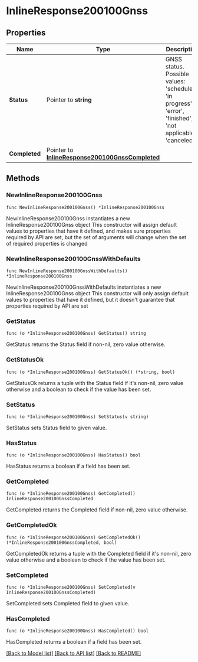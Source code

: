# InlineResponse200100Gnss

## Properties

Name | Type | Description | Notes
------------ | ------------- | ------------- | -------------
**Status** | Pointer to **string** | GNSS status. Possible values: &#39;scheduled&#39;, &#39;in progress&#39;, &#39;error&#39;, &#39;finished&#39;, &#39;not applicable&#39;, &#39;canceled&#39; | [optional] 
**Completed** | Pointer to [**InlineResponse200100GnssCompleted**](InlineResponse200100GnssCompleted.md) |  | [optional] 

## Methods

### NewInlineResponse200100Gnss

`func NewInlineResponse200100Gnss() *InlineResponse200100Gnss`

NewInlineResponse200100Gnss instantiates a new InlineResponse200100Gnss object
This constructor will assign default values to properties that have it defined,
and makes sure properties required by API are set, but the set of arguments
will change when the set of required properties is changed

### NewInlineResponse200100GnssWithDefaults

`func NewInlineResponse200100GnssWithDefaults() *InlineResponse200100Gnss`

NewInlineResponse200100GnssWithDefaults instantiates a new InlineResponse200100Gnss object
This constructor will only assign default values to properties that have it defined,
but it doesn't guarantee that properties required by API are set

### GetStatus

`func (o *InlineResponse200100Gnss) GetStatus() string`

GetStatus returns the Status field if non-nil, zero value otherwise.

### GetStatusOk

`func (o *InlineResponse200100Gnss) GetStatusOk() (*string, bool)`

GetStatusOk returns a tuple with the Status field if it's non-nil, zero value otherwise
and a boolean to check if the value has been set.

### SetStatus

`func (o *InlineResponse200100Gnss) SetStatus(v string)`

SetStatus sets Status field to given value.

### HasStatus

`func (o *InlineResponse200100Gnss) HasStatus() bool`

HasStatus returns a boolean if a field has been set.

### GetCompleted

`func (o *InlineResponse200100Gnss) GetCompleted() InlineResponse200100GnssCompleted`

GetCompleted returns the Completed field if non-nil, zero value otherwise.

### GetCompletedOk

`func (o *InlineResponse200100Gnss) GetCompletedOk() (*InlineResponse200100GnssCompleted, bool)`

GetCompletedOk returns a tuple with the Completed field if it's non-nil, zero value otherwise
and a boolean to check if the value has been set.

### SetCompleted

`func (o *InlineResponse200100Gnss) SetCompleted(v InlineResponse200100GnssCompleted)`

SetCompleted sets Completed field to given value.

### HasCompleted

`func (o *InlineResponse200100Gnss) HasCompleted() bool`

HasCompleted returns a boolean if a field has been set.


[[Back to Model list]](../README.md#documentation-for-models) [[Back to API list]](../README.md#documentation-for-api-endpoints) [[Back to README]](../README.md)



